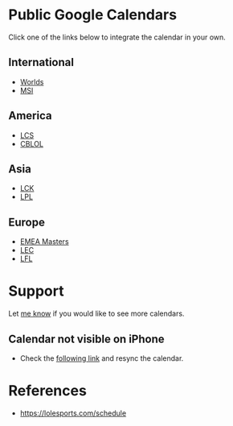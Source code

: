 # Public Google Calendars
Click one of the links below to integrate the calendar in your own.

## International
- [Worlds](https://calendar.google.com/calendar/u/0?cid=ZjA0Z2Jhc29haGhwOWF2dDE0YnJnMnNtOGdAZ3JvdXAuY2FsZW5kYXIuZ29vZ2xlLmNvbQ)
- [MSI](https://calendar.google.com/calendar/u/0?cid=bXV2Y2NxNzA1ZTljdnFocnBtYjB1NHU4c2NAZ3JvdXAuY2FsZW5kYXIuZ29vZ2xlLmNvbQ)

## America
- [LCS](https://calendar.google.com/calendar/u/0?cid=M2g4ZXBiaGtrZms2OGJqajE2ZjNhOHVyZjhAZ3JvdXAuY2FsZW5kYXIuZ29vZ2xlLmNvbQ)
- [CBLOL](https://calendar.google.com/calendar/u/0?cid=NGl2azczcWs4MzdubWNuN3ZnaTZsMXZncG9AZ3JvdXAuY2FsZW5kYXIuZ29vZ2xlLmNvbQ)

## Asia
- [LCK](https://calendar.google.com/calendar/u/0?cid=aDRmbnA0aDJrZXR0aDRsaWpmbDYwbmZ0cmtAZ3JvdXAuY2FsZW5kYXIuZ29vZ2xlLmNvbQ)
- [LPL](https://calendar.google.com/calendar/u/0?cid=b2Rza3BidDhscnVhdnF0bzBlajJoNGNscWtAZ3JvdXAuY2FsZW5kYXIuZ29vZ2xlLmNvbQ)

## Europe
- [EMEA Masters](https://calendar.google.com/calendar/u/0?cid=djhxYmFqbmJ0M2R1b2Y1ODZpYWQ3MXBiYm9AZ3JvdXAuY2FsZW5kYXIuZ29vZ2xlLmNvbQ)
- [LEC](https://calendar.google.com/calendar/u/0?cid=aXAwMmdmOTk1MGxhaGxrcTM3MzhtanI2ZGtAZ3JvdXAuY2FsZW5kYXIuZ29vZ2xlLmNvbQ)
- [LFL](https://calendar.google.com/calendar/u/0?cid=NGhoZW85bWc2a2FvdmY5ZnNmcjFiNm5tNGdAZ3JvdXAuY2FsZW5kYXIuZ29vZ2xlLmNvbQ)

# Support
Let [me know](https://github.com/ArnoutPullen/LolEsportsCalendar/issues/new?title=Feature%20Request:%20New%20Calendar) if you would like to see more calendars.

## Calendar not visible on iPhone
- Check the [following link](https://calendar.google.com/calendar/u/0/syncselect) and resync the calendar.

# References
- https://lolesports.com/schedule

